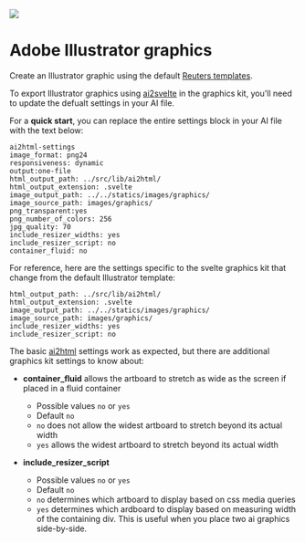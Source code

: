![](https://graphics.thomsonreuters.com/style-assets/images/logos/reuters-graphics-logo/svg/graphics-logo-color-dark.svg)

# Adobe Illustrator graphics

Create an Illustrator graphic using the default [Reuters templates](https://github.com/reuters-graphics/ai2html/tree/master/Reuters-Template).

To export Illustrator graphics using [ai2svelte](https://github.com/reuters-graphics/ai2html/blob/master/ai2svelte.js) in the graphics kit, you'll need to update the defualt settings in your AI file.

For a **quick start**, you can replace the entire settings block in your AI file with the text below:

```
ai2html-settings
image_format: png24
responsiveness: dynamic
output:one-file
html_output_path: ../src/lib/ai2html/
html_output_extension: .svelte
image_output_path: ../../statics/images/graphics/
image_source_path: images/graphics/
png_transparent:yes
png_number_of_colors: 256
jpg_quality: 70
include_resizer_widths: yes
include_resizer_script: no
container_fluid: no
```

For reference, here are the settings specific to the svelte graphics kit that change from the default Illustrator template:

```
html_output_path: ../src/lib/ai2html/
html_output_extension: .svelte
image_output_path: ../../statics/images/graphics/
image_source_path: images/graphics/
include_resizer_widths: yes
include_resizer_script: no
```

The basic [ai2html](http://ai2html.org/) settings work as expected, but there are additional graphics kit settings to know about:

* **container_fluid** allows the artboard to stretch as wide as the screen if placed in a fluid container 
   * Possible values `no` or `yes`
   * Default `no` 
   *  `no` does not allow the widest artboard to stretch beyond its actual width
   *  `yes` allows the widest artboard to stretch beyond its actual width

* **include_resizer_script** 
   * Possible values `no` or `yes`
   * Default `no` 
   *  `no` determines which artboard to display based on css media queries
   *  `yes` determines which ardboard to display based on measuring width of the containing div. This is useful when you place two ai graphics side-by-side.
